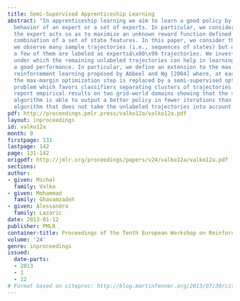 ```yaml
---
title: Semi-Supervised Apprenticeship Learning
abstract: "In apprenticeship learning we aim to learn a good policy by observing the
  behavior of an expert or a set of experts. In particular, we consider the case where
  the expert acts so as to maximize an unknown reward function defined as a linear
  combination of a set of state features. In this paper, we consider the setting where
  we observe many sample trajectories (i.e., sequences of states) but only one or
  a few of them are labeled as expertsâ\x80\x99 trajectories. We investigate the conditions
  under which the remaining unlabeled trajectories can help in learning a policy with
  a good performance. In particular, we define an extension to the max-margin inverse
  reinforcement learning proposed by Abbeel and Ng [2004] where, at each iteration,
  the max-margin optimization step is replaced by a semi-supervised optimiza- tion
  problem which favors classifiers separating clusters of trajectories. Finally, we
  report empirical results on two grid-world domains showing that the semi-supervised
  algorithm is able to output a better policy in fewer iterations than the related
  algorithm that does not take the unlabeled trajectories into account."
pdf: http://proceedings.pmlr.press/valko12a/valko12a.pdf
layout: inproceedings
id: valko12a
month: 0
firstpage: 131
lastpage: 142
page: 131-142
origpdf: http://jmlr.org/proceedings/papers/v24/valko12a/valko12a.pdf
sections: 
author:
- given: Michal
  family: Valko
- given: Mohammad
  family: Ghavamzadeh
- given: Alessandro
  family: Lazaric
date: 2013-01-12
publisher: PMLR
container-title: Proceedings of the Tenth European Workshop on Reinforcement Learning
volume: '24'
genre: inproceedings
issued:
  date-parts:
  - 2013
  - 1
  - 12
# Format based on citeproc: http://blog.martinfenner.org/2013/07/30/citeproc-yaml-for-bibliographies/
---
```

